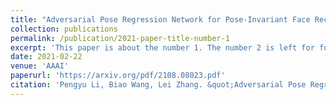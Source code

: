 ```yaml
---
title: "Adversarial Pose Regression Network for Pose-Invariant Face Recognitions"
collection: publications
permalink: /publication/2021-paper-title-number-1
excerpt: 'This paper is about the number 1. The number 2 is left for future work.'
date: 2021-02-22
venue: 'AAAI'
paperurl: 'https://arxiv.org/pdf/2108.08023.pdf'
citation: 'Pengyu Li, Biao Wang, Lei Zhang. &quot;Adversarial Pose Regression Network for Pose-Invariant Face Recognitions. &quot; <i>AAAI</i>, 2021.'
---
```

